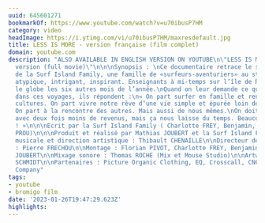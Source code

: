 ```yaml
---
uuid: 645601271
bookmarkOf: https://www.youtube.com/watch?v=u70ibusP7HM
category: video
headImage: https://i.ytimg.com/vi/u70ibusP7HM/maxresdefault.jpg
title: LESS IS MORE - version française (film complet)
domain: youtube.com
description: "ALSO AVAILABLE IN ENGLISH VERSION ON YOUTUBE\n\"LESS IS MORE - english
  version (full movie)\"\n\n\nSynopsis : \nCe documentaire retrace le style de vie
  de la Surf Island Family, une famille de «surfeurs-aventuriers» au style de vie
  atypique, intrigant, inspirant. Enseignants à mi-temps sur l’île de Ré, ils sillonnent
  le globe les six autres mois de l’année.\nQuand on leur demande ce qu’ils recherchent
  dans ces voyages, ils répondent :\n« On part surfer en famille et rencontrer d’autres
  cultures. On part vivre notre rêve d’une vie simple et épurée loin de la surconsommation.
  On part à la rencontre des autres. Mais aussi de nous mêmes.\nOn doit se débrouiller
  avec deux fois moins de revenus, mais ça nous laisse du temps. Beaucoup de temps
  ! »\n\n\nEcrit par la Surf Island Family ( Charlotte FREY, Benjamin, Jules et Valentin
  PROU)\n\n\nProduit et réalisé par Mathias JOUBERT et la Surf Island Family\n\n\nComposition
  musicale et direction artistique : Thibault CHENAILLE\n\nDirecteur de la Photographie
  : Pierre FRECHOU\n\nMontage : Florian PIVOT, Charlotte FREY, Benjamin PROU, Mathias
  JOUBERT\n\nMixage sonore : Thomas ROCHE (Mix et Mouse Studio)\n\nArtwork : Antoine
  SCHMIDT\n\nPartenaires : Picture Organic Clothing, EQ, Crosscall, CNC, Breakout
  Company"
tags:
- youtube
- bromigo film
date: '2023-01-26T19:47:29.623Z'
highlights: 
---
```



